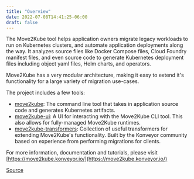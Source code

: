 ```yaml
---
title: "Overview"
date: 2022-07-08T14:41:25-06:00
draft: false
---
```

The Move2Kube tool helps application owners migrate legacy workloads to run on Kubernetes clusters, and automate application deployments along the way. It analyzes source files like Docker Compose files, Cloud Foundry manifest files, and even source code to generate Kubernetes deployment files including object yaml files, Helm charts, and operators.

Move2Kube has a very modular architecture, making it easy to extend it's functionality for a large variety of migration use-cases.

The project includes a few tools:

- [move2kube](https://github.com/konveyor/move2kube): The command line tool that takes in application source code and generates Kubernetes artifacts.
- [move2kube-ui](https://github.com/konveyor/move2kube-ui): A UI for interacting with the Move2Kube CLI tool. This also allows for fully-managed Move2Kube runtimes.
- [move2kube-transformers](https://github.com/konveyor/move2kube-transformers): Collection of useful transformers for extending Move2Kube's functionality. Built by the Konveyor community based on experience from performing migrations for clients.

For more information, documentation and tutorials, please visit [https://move2kube.konveyor.io/](https://move2kube.konveyor.io/)

[Source](https://github.com/konveyor/konveyor.github.io/blob/main/content/Move2Kube/overview.md)
